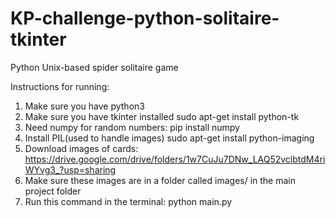 # KP-challenge-python-solitaire-tkinter
Python Unix-based spider solitaire game 

Instructions for running:
1. Make sure you have python3
2. Make sure you have tkinter installed
    sudo apt-get install python-tk
3. Need numpy for random numbers:
    pip install numpy
4. Install PIL(used to handle images)
    sudo apt-get install python-imaging
5. Download images of cards:
    https://drive.google.com/drive/folders/1w7CuJu7DNw_LAQ52vclbtdM4riWYvg3_?usp=sharing
6. Make sure these images are in a folder called images/ in the main project folder
7. Run this command in the terminal:
    python main.py

